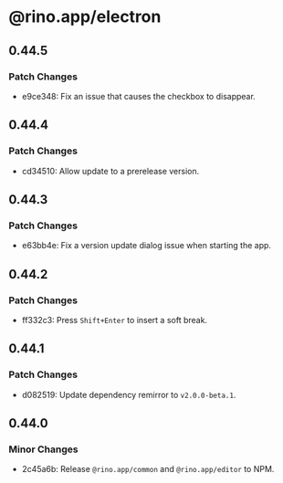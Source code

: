 # @rino.app/electron

## 0.44.5

### Patch Changes

-   e9ce348: Fix an issue that causes the checkbox to disappear.

## 0.44.4

### Patch Changes

-   cd34510: Allow update to a prerelease version.

## 0.44.3

### Patch Changes

-   e63bb4e: Fix a version update dialog issue when starting the app.

## 0.44.2

### Patch Changes

-   ff332c3: Press `Shift+Enter` to insert a soft break.

## 0.44.1

### Patch Changes

-   d082519: Update dependency remirror to `v2.0.0-beta.1`.

## 0.44.0

### Minor Changes

-   2c45a6b: Release `@rino.app/common` and `@rino.app/editor` to NPM.
